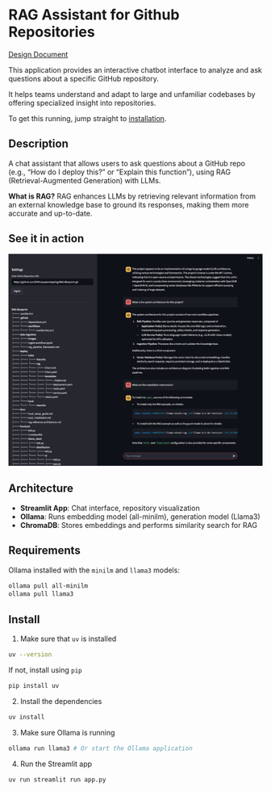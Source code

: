 # RAG Assistant for Github Repositories

[Design Document](https://docs.google.com/document/d/1Bo_BkGSxWiDNKUSwEG-GPFBL6swkyRGxIxlsVxe085k/edit?usp=sharing)

This application provides an interactive chatbot interface to analyze and ask questions about a specific GitHub repository. 

It helps teams understand and adapt to large and unfamiliar codebases by offering specialized insight into repositories.

To get this running, jump straight to [installation](#install). 

## Description 
A chat assistant that allows users to ask questions about a GitHub repo (e.g., “How do I deploy this?” or “Explain this function”), using RAG (Retrieval-Augmented Generation) with LLMs.

**What is RAG?** RAG enhances LLMs by retrieving relevant information from an external knowledge base to ground its responses, making them more accurate and up-to-date.

## See it in action 

![demo](./images/demo.png)

## Architecture

- **Streamlit App**: Chat interface, repository visualization
- **Ollama**: Runs embedding model (all-minilm), generation model (Llama3) 
- **ChromaDB**: Stores embeddings and performs similarity search for RAG

## Requirements

Ollama installed with the `minilm` and `llama3` models:
```sh
ollama pull all-minilm
ollama pull llama3
```

## Install 

1. Make sure that `uv` is installed

```sh
uv --version
```

If not, install using `pip`

```sh
pip install uv
```

2. Install the dependencies

```sh
uv install
```

3. Make sure Ollama is running

```sh
ollama run llama3 # Or start the Ollama application
```

4. Run the Streamlit app
```sh
uv run streamlit run app.py
```